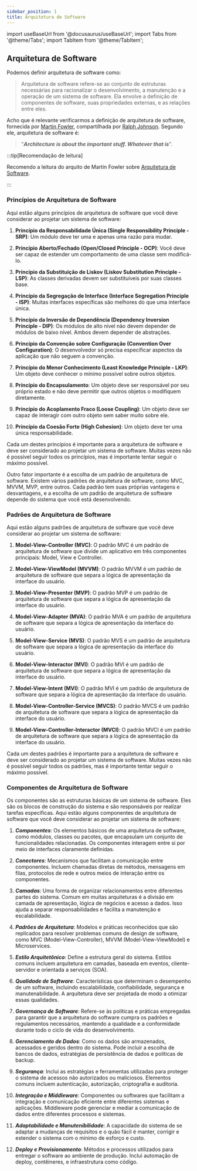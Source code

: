 ```yaml
---
sidebar_position: 1
title: Arquitetura de Software
---
```


import useBaseUrl from '@docusaurus/useBaseUrl';
import Tabs from '@theme/Tabs';
import TabItem from '@theme/TabItem';

## Arquitetura de Software 

Podemos definir arquitetura de software como:

> Arquitetura de software refere-se ao conjunto de estruturas necessárias para racionalizar o desenvolvimento, a manutenção e a operação de um sistema de software. Ela envolve a definição de componentes de software, suas propriedades externas, e as relações entre eles.

Acho que é relevante verificarmos a definição de arquitetura de software, fornecida por [Martin Fowler](https://martinfowler.com), compartilhada por [Ralph Johnson](https://refactory.com/ralph-johnson/). Segundo ele, arquitetura de software é:

> "***Architecture is about the important stuff. Whatever that is***".

:::tip[Recomendação de leitura]

Recomendo a leitura do arquito de Martin Fowler sobre [Arquitetura de Software](https://martinfowler.com/architecture/).

:::

### Princípios de Arquitetura de Software

Aqui estão alguns princípios de arquitetura de software que você deve considerar ao projetar um sistema de software:

1. **Princípio da Responsabilidade Única (Single Responsibility Principle - SRP)**: Um módulo deve ter uma e apenas uma razão para mudar.

2. **Princípio Aberto/Fechado (Open/Closed Principle - OCP)**: Você deve ser capaz de estender um comportamento de uma classe sem modificá-lo.

3. **Princípio da Substituição de Liskov (Liskov Substitution Principle - LSP)**: As classes derivadas devem ser substituíveis por suas classes base.

4. **Princípio da Segregação de Interface (Interface Segregation Principle - ISP)**: Muitas interfaces específicas são melhores do que uma interface única.

5. **Princípio da Inversão de Dependência (Dependency Inversion Principle - DIP)**: Os módulos de alto nível não devem depender de módulos de baixo nível. Ambos devem depender de abstrações.

6. **Princípio da Convenção sobre Configuração (Convention Over Configuration)**: O desenvolvedor só precisa especificar aspectos da aplicação que não seguem a convenção.

7. **Princípio do Menor Conhecimento (Least Knowledge Principle - LKP)**: Um objeto deve conhecer o mínimo possível sobre outros objetos.

8. **Princípio do Encapsulamento**: Um objeto deve ser responsável por seu próprio estado e não deve permitir que outros objetos o modifiquem diretamente.

9. **Princípio do Acoplamento Fraco (Loose Coupling)**: Um objeto deve ser capaz de interagir com outro objeto sem saber muito sobre ele.

10. **Princípio da Coesão Forte (High Cohesion)**: Um objeto deve ter uma única responsabilidade.

Cada um destes princípios é importante para a arquitetura de software e deve ser considerado ao projetar um sistema de software. Muitas vezes não é possível seguir todos os princípios, mas é importante tentar seguir o máximo possível.

Outro fator importante é a escolha de um padrão de arquitetura de software. Existem vários padrões de arquitetura de software, como MVC, MVVM, MVP, entre outros. Cada padrão tem suas próprias vantagens e desvantagens, e a escolha de um padrão de arquitetura de software depende do sistema que você está desenvolvendo.

### Padrões de Arquitetura de Software

Aqui estão alguns padrões de arquitetura de software que você deve considerar ao projetar um sistema de software:

1. **Model-View-Controller (MVC)**: O padrão MVC é um padrão de arquitetura de software que divide um aplicativo em três componentes principais: Model, View e Controller.

2. **Model-View-ViewModel (MVVM)**: O padrão MVVM é um padrão de arquitetura de software que separa a lógica de apresentação da interface do usuário.

3. **Model-View-Presenter (MVP)**: O padrão MVP é um padrão de arquitetura de software que separa a lógica de apresentação da interface do usuário.

4. **Model-View-Adapter (MVA)**: O padrão MVA é um padrão de arquitetura de software que separa a lógica de apresentação da interface do usuário.

5. **Model-View-Service (MVS)**: O padrão MVS é um padrão de arquitetura de software que separa a lógica de apresentação da interface do usuário.

6. **Model-View-Interactor (MVI)**: O padrão MVI é um padrão de arquitetura de software que separa a lógica de apresentação da interface do usuário.

7. **Model-View-Intent (MVI)**: O padrão MVI é um padrão de arquitetura de software que separa a lógica de apresentação da interface do usuário.

8. **Model-View-Controller-Service (MVCS)**: O padrão MVCS é um padrão de arquitetura de software que separa a lógica de apresentação da interface do usuário.

9. **Model-View-Controller-Interactor (MVCI)**: O padrão MVCI é um padrão de arquitetura de software que separa a lógica de apresentação da interface do usuário.


Cada um destes padrões é importante para a arquitetura de software e deve ser considerado ao projetar um sistema de software. Muitas vezes não é possível seguir todos os padrões, mas é importante tentar seguir o máximo possível.

### Componentes de Arquitetura de Software

Os componentes são as estruturas básicas de um sistema de software. Eles são os blocos de construção do sistema e são responsáveis por realizar tarefas específicas. Aqui estão alguns componentes de arquitetura de software que você deve considerar ao projetar um sistema de software:


1. ***Componentes***: Os elementos básicos de uma arquitetura de software, como módulos, classes ou pacotes, que encapsulam um conjunto de funcionalidades relacionadas. Os componentes interagem entre si por meio de interfaces claramente definidas.

2. ***Conectores***: Mecanismos que facilitam a comunicação entre componentes. Incluem chamadas diretas de métodos, mensagens em filas, protocolos de rede e outros meios de interação entre os componentes.

3. ***Camadas***: Uma forma de organizar relacionamentos entre diferentes partes do sistema. Comum em muitas arquiteturas é a divisão em camada de apresentação, lógica de negócios e acesso a dados. Isso ajuda a separar responsabilidades e facilita a manutenção e escalabilidade.

4. ***Padrões de Arquitetura***: Modelos e práticas reconhecidos que são replicados para resolver problemas comuns de design de software, como MVC (Model-View-Controller), MVVM (Model-View-ViewModel) e Microservices.

5. ***Estilo Arquitetônico***: Define a estrutura geral do sistema. Estilos comuns incluem arquitetura em camadas, baseada em eventos, cliente-servidor e orientada a serviços (SOA).

6. ***Qualidade de Software***: Características que determinam o desempenho de um software, incluindo escalabilidade, confiabilidade, segurança e manutenabilidade. A arquitetura deve ser projetada de modo a otimizar essas qualidades.

7. ***Governança de Software***: Refere-se às políticas e práticas empregadas para garantir que a arquitetura do software cumpra os padrões e regulamentos necessários, mantendo a qualidade e a conformidade durante todo o ciclo de vida do desenvolvimento.

8. ***Gerenciamento de Dados***: Como os dados são armazenados, acessados e geridos dentro do sistema. Pode incluir a escolha de bancos de dados, estratégias de persistência de dados e políticas de backup.

9. ***Segurança***: Inclui as estratégias e ferramentas utilizadas para proteger o sistema de acessos não autorizados ou maliciosos. Elementos comuns incluem autenticação, autorização, criptografia e auditoria.

10. ***Integração e Middleware***: Componentes ou softwares que facilitam a integração e comunicação eficiente entre diferentes sistemas e aplicações. Middleware pode gerenciar e mediar a comunicação de dados entre diferentes processos e sistemas.

11. ***Adaptabilidade e Manutenibilidade***: A capacidade do sistema de se adaptar a mudanças de requisitos e o quão fácil é manter, corrigir e estender o sistema com o mínimo de esforço e custo.

12. ***Deploy e Provisionamento***: Métodos e processos utilizados para entregar o software ao ambiente de produção. Inclui automação de deploy, contêineres, e infraestrutura como código.


